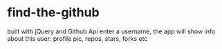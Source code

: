# find-the-github

built with jQuery and Github Api
enter a username, the app will show info about this user: profile pic, repos, stars, forks etc 
